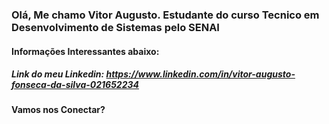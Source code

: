 ### Olá, Me chamo Vitor Augusto. Estudante do curso Tecnico em Desenvolvimento de Sistemas pelo SENAI

#### Informações Interessantes abaixo:

##### Link do meu Linkedin: https://www.linkedin.com/in/vitor-augusto-fonseca-da-silva-021652234

#### Vamos nos Conectar?
